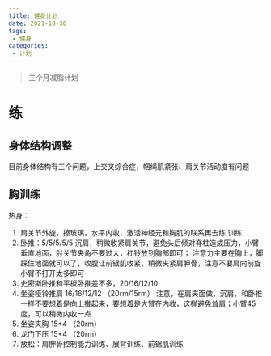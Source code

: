 ```yaml
---
title: 健身计划
date: 2021-10-30
tags:
 - 健身
categories:
 - 计划
--- 
```

> 三个月减脂计划
# 练
## 身体结构调整
目前身体结构有三个问题，上交叉综合症，帼绳肌紧张、肩关节活动度有问题

## 胸训练
热身：
  1. 肩关节外旋，擦玻璃，水平内收，激活神经元和胸肌的联系再去练
训练
  1. 卧推：5/5/5/5/5 沉肩，稍微收紧肩关节，避免头后倾对脊柱造成压力，小臂垂直地面，肘关节夹角不要过大，杠铃放到胸部即可；
  注意力主要在胸上，脚踩住地面就可以了，收腹让前锯肌收紧，稍微夹紧肩胛骨，注意不要肩向前旋小臂不打开太多即可
  2. 史密斯卧推和平板卧推差不多，20/16/12/10
  3. 坐姿哑铃推肩 16/16/12/12 （20rm/15rm） 注意，在肩夹面做，沉肩，和卧推一样不要想着是向上推起来，要想着是大臂在内收，这样避免耸肩；小臂45度，可以稍微内收一点
  4. 坐姿夹胸 15*4 （20rm）
  5. 龙门下压 15*4 （20rm）
  6. 放松：肩胛骨控制能力训练、展背训练、前锯肌训练